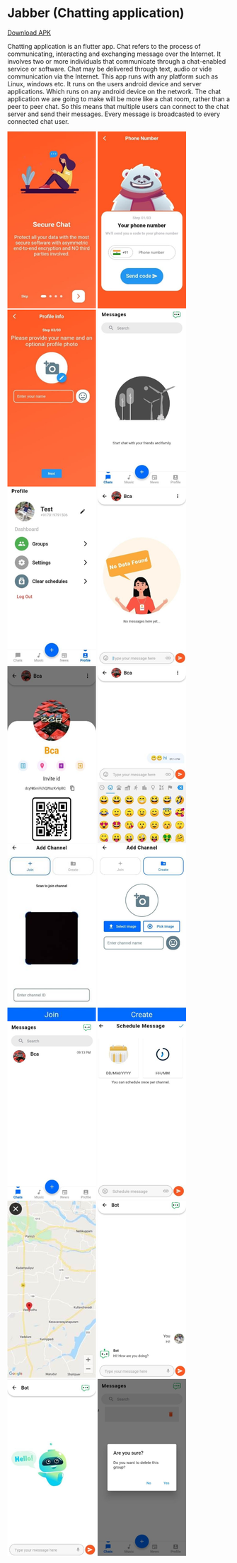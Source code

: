 # Jabber (Chatting application)

<a id="raw-url" target="_blank" href="https://drive.google.com/file/d/1NKk02JQcZkKCVzNKhj4ne0mrtt76Am2l/view?usp=sharing">Download APK</a>




Chatting application is an flutter app. Chat refers to the process of communicating, interacting and exchanging message over the Internet.  It involves two or more individuals that communicate through a chat-enabled service or software.  Chat may be delivered through text, audio or vide communication via the Internet.
This app runs with any platform such as Linux, windows etc.  It runs on the users android device and server applications.  Which runs on any android device on the network. 
The chat application we are going to make will be more like a chat room, rather than a peer to peer chat.  So this means that multiple users can connect to the chat server and send their messages.  Every message is broadcasted to every connected chat user.

<p float="left">
  <img src="output/1.jpg" width="200" height="400" />
  <img src="output/2.jpg" width="200" height="400" />
  <img src="output/3.jpg" width="200" height="400" />
  <img src="output/4.jpg" width="200" height="400" />
  <img src="output/5.jpg" width="200" height="400" />
  <img src="output/6.jpg" width="200" height="400" />
  <img src="output/7.jpg" width="200" height="400" />
  <img src="output/8.jpg" width="200" height="400" />
  <img src="output/9.jpg" width="200" height="400" />
  <img src="output/10.jpg" width="200" height="400" />
  <img src="output/11.jpg" width="200"  height="400"/>
  <img src="output/12.jpg" width="200" height="400" />
    <img src="output/13.jpg" width="200" height="400" />
  <img src="output/14.jpg" width="200"  height="400"/>
  <img src="output/15.jpg" width="200" height="400" />
  <img src="output/16.jpg" width="200" height="400" />
</p>
